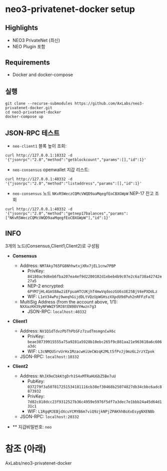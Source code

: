 

<h1>neo3-privatenet-docker setup</h1>


## Highlights

* NEO3 PrivateNet (최신)
* NEO  Plugin 포함 


## Requirements
- Docker and docker-compose

## 실행
```
git clone --recurse-submodules https://github.com/AxLabs/neo3-privatenet-docker.git
cd neo3-privatenet-docker
docker-compose up
```

## JSON-RPC 테스트
* `neo-client1`  블록 높이 조회:

```
curl http://127.0.0.1:10332 -d '{"jsonrpc":"2.0","method":"getblockcount","params":[],"id":1}'
```

*  `neo-consensus` openwallet 지갑 리스트:

```
curl http://127.0.0.1:40332 -d '{"jsonrpc":"2.0","method":"listaddress","params":[],"id":1}'
```

* `neo-consensus` 노드 `NKvR5WeczCQMcVWQD9aaMqegfEoCBXGWpW` NEP-17 잔고 조회

```
curl http://127.0.0.1:40332 -d '{"jsonrpc":"2.0","method":"getnep17balances","params":["NKvR5WeczCQMcVWQD9aaMqegfEoCBXGWpW"],"id":1}'
```

## INFO
3개의 노드(Consensus,Client1,Client2)로 구성됨

* **Consensus**
  * Address: `NM7Aky765FG8NhhwtxjXRx7jEL1cnw7PBP`
    * PrivKey: `84180ac9d6eb6fba207ea4ef9d2200102d1ebeb4b9c07e2c6a738a42742e27a5`
    * NEP-2 encrypted: `6PYM7jHL4GmS8Aw2iEFpuaHTCUKjhT4mwVqdoozGU6sUE25BjV4ePXDdLz`
    * WIF: `L1eV34wPoj9weqhGijdDLtVQzUpWGHszXXpdU9dPuh2nRFFzFa7E`
  * MultiSig Address (from the account above, 1/1): `NXXazKH39yNFWWZF5MJ8tEN98VYHwzn7g3`
    * JSON-RPC: `localhost:40332`

* **Client1**
  * Address: `NV1Q1dTdvzPbThPbSFz7zudTmsmgnCwX6c`    
    * PrivKey: `beae38739915555a75a9281a5928b10ebc265f9c881aa21e963610a6c606a3dc`    
    * WIF: `L3cNMQUSrvUrHx1MzacwHiUeCWzqK2MLt5fPvJj9mz6L2rzYZpok`
  * JSON-RPC: `localhost:10332`
  
* **Client2**
  * Address: `NhJX9eCbkKtgDrh1S4xMTRaHUGbZ5Be7uU`    
    * PubKey: `037279f3a507817251534181116cb38ef30468b25074827db34cbbc6adc8873932`
    * PrivKey: `7d82c818dcc23f9312527b36c4959e5976f5df7a3dec7e1bbb24a45d64d131c1`    
    * WIF: `L1RgqMJEBjdXcuYCMYB6m7viQ9zjkNPjZPAKhhBoXxEsygNXENBb`
  * JSON-RPC: `localhost:20332`

* ** 지갑비밀번호: `neo`

# 참조 (아래)
AxLabs/neo3-privatenet-docker